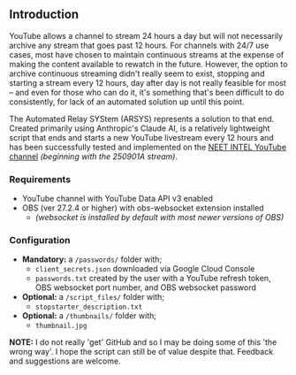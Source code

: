 ## Introduction

YouTube allows a channel to stream 24 hours a day but will not necessarily archive any stream that goes past 12 hours. For channels with 24/7 use cases, most have chosen to maintain continuous streams at the expense of making the content available to rewatch in the future. However, the option to archive continuous streaming didn't really seem to exist, stopping and starting a stream every 12 hours, day after day is not really feasible for most – and even for those who can do it, it's something that's been difficult to do consistently, for lack of an automated solution up until this point. 

The Automated Relay SYStem (ARSYS) represents a solution to that end. Created primarily using Anthropic's Claude AI, is a relatively lightweight script that ends and starts a new YouTube livestream every 12 hours and has been successfully tested and implemented on the [NEET INTEL YouTube channel](https://www.youtube.com/@neetintel/streams) _(beginning with the 250901A stream)_.

### Requirements
* YouTube channel with YouTube Data API v3 enabled
* OBS (ver 27.2.4 or higher) with obs-websocket extension installed
  * _(websocket is installed by default with most newer versions of OBS)_

### Configuration
* __Mandatory:__ a `/passwords/` folder with;
  * `client_secrets.json` downloaded via Google Cloud Console
  * `passwords.txt` created by the user with a YouTube refresh token, OBS websocket port number, and OBS websocket password
* __Optional:__ a `/script_files/` folder with;
  * `stopstarter_description.txt`
* __Optional:__ a `/thumbnails/` folder with;
  * `thumbnail.jpg` 


__NOTE:__ I do not really 'get' GitHub and so I may be doing some of this 'the wrong way'. I hope the script can still be of value despite that. Feedback and suggestions are welcome.
